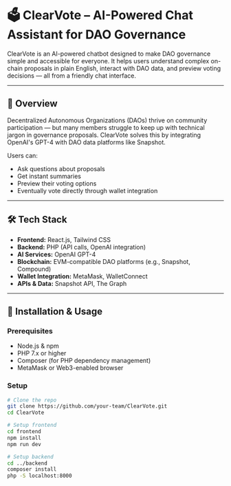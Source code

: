 # 🗳️ ClearVote – AI-Powered Chat Assistant for DAO Governance

ClearVote is an AI-powered chatbot designed to make DAO governance simple and accessible for everyone. It helps users understand complex on-chain proposals in plain English, interact with DAO data, and preview voting decisions — all from a friendly chat interface.

---

## 🚀 Overview

Decentralized Autonomous Organizations (DAOs) thrive on community participation — but many members struggle to keep up with technical jargon in governance proposals. ClearVote solves this by integrating OpenAI's GPT-4 with DAO data platforms like Snapshot.

Users can:
- Ask questions about proposals
- Get instant summaries
- Preview their voting options
- Eventually vote directly through wallet integration

---

## 🛠️ Tech Stack

- **Frontend:** React.js, Tailwind CSS
- **Backend:** PHP (API calls, OpenAI integration)
- **AI Services:** OpenAI GPT-4
- **Blockchain:** EVM-compatible DAO platforms (e.g., Snapshot, Compound)
- **Wallet Integration:** MetaMask, WalletConnect
- **APIs & Data:** Snapshot API, The Graph

---

## 🧪 Installation & Usage

### Prerequisites
- Node.js & npm
- PHP 7.x or higher
- Composer (for PHP dependency management)
- MetaMask or Web3-enabled browser

### Setup

```bash
# Clone the repo
git clone https://github.com/your-team/ClearVote.git
cd ClearVote

# Setup frontend
cd frontend
npm install
npm run dev

# Setup backend
cd ../backend
composer install
php -S localhost:8000
